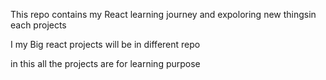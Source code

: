This repo contains my React learning 
journey and expoloring new thingsin each projects 

I my Big react projects will be in different repo

in this all the projects are for learning purpose
